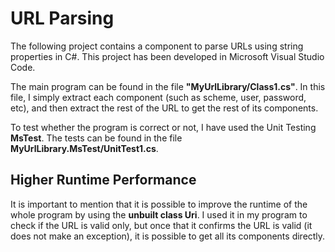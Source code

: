 <h1>URL Parsing</h1>

The following project contains a component to parse URLs using string properties in C#. This project has been developed in Microsoft Visual Studio Code.

The main program can be found in the file <strong>"MyUrlLibrary/Class1.cs"</strong>. In this file, I simply extract each component (such as scheme, user, password, etc), and then extract the rest of the URL to get the rest of its components.

To test whether the program is correct or not, I have used the Unit Testing <strong>MsTest</strong>. The tests can be found in the file <strong>MyUrlLibrary.MsTest/UnitTest1.cs</strong>.

<h2>Higher Runtime Performance</h2>

It is important to mention that it is possible to improve the runtime of the whole program by using the <strong>unbuilt class Uri</strong>. I used it in my program to check if the URL is valid only, but once that it confirms the URL is valid (it does not make an exception), it is possible to get all its components directly. 
